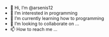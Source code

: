- 👋 Hi, I’m @arsenis12
- 👀 I’m interested in programming
- 🌱 I’m currently learning how to programming
- 💞️ I’m looking to collaborate on ...
- 📫 How to reach me ...

<!---
arsenis12/arsenis12 is a ✨ special ✨ repository because its `README.md` (this file) appears on your GitHub profile.
You can click the Preview link to take a look at your changes.
--->
